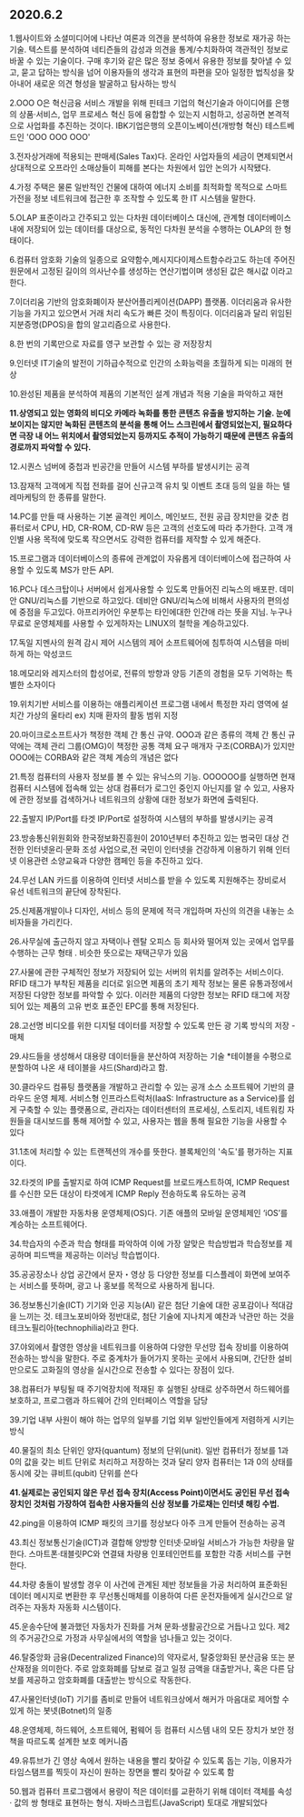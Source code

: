 ## 2020.6.2

1.웹사이트와 소셜미디어에 나타난 여론과 의견을 분석하여 유용한 정보로 재가공 하는 기술. 텍스트를 분석하여 네티즌들의 감성과 의견을 통계/수치화하여 객관적인 정보로 바꿀 수 있는 기술이다. 구매 후기와 같은 많은 정보 중에서 유용한 정보를 찾아낼 수 있고, 묻고 답하는 방식을 넘어 이용자들의 생각과 표현의 파편을 모아 일정한 법칙성을 찾아내어 새로운 의견 형성을 발굴하고 탐사하는 방식

2.OOO O은 혁신금융 서비스 개발을 위해 핀테크 기업의 혁신기술과 아이디어를 은행의 상품·서비스, 업무 프로세스 혁신 등에 융합할 수 있는지 시험하고, 성공하면 본격적으로 사업화를 추진하는 것이다. IBK기업은행의 오픈이노베이션(개방형 혁신) 테스트베드인 'OOO OOO OOO'

3.전자상거래에 적용되는 판매세(Sales Tax)다. 온라인 사업자들의 세금이 면제되면서 상대적으로 오프라인 소매상들이 피해를 본다는 차원에서 입안 논의가 시작됐다.

4.가정 주택은 물론 일반적인 건물에 대하여 에너지 소비를 최적화할 목적으로 스마트 가전을 정보 네트워크에 접근한 후 조작할 수 있도록 한 IT 시스템을 말한다.

5.OLAP 표준이라고 간주되고 있는 다차원 데이터베이스 대신에, 관계형 데이터베이스 내에 저장되어 있는 데이터를 대상으로, 동적인 다차원 분석을 수행하는 OLAP의 한 형태이다.

6.컴퓨터 암호화 기술의 일종으로 요약함수,메시지다이제스트함수라고도 하는데 주어진 원문에서  고정된 길이의 의사난수를 생성하는 연산기법이며 생성된 값은 해시값 이라고 한다.

7.이더리움 기반의 암호화폐이자 분산어플리케이션(DAPP) 플랫폼. 이더리움과 유사한 기능을 가지고 있으면서 거래 처리 속도가 빠른 것이 특징이다. 이더리움과 달리 위임된 지분증명(DPOS)을 합의 알고리즘으로 사용한다.

8.한 번의 기록만으로 자료를 영구 보관할 수 있는 광 저장장치

9.인터넷 IT기술의 발전이 기하급수적으로 인간의 소화능력을 초월하게 되는 미래의 현상

10.완성된 제품을 분석하여 제품의 기본적인 설계 개념과 적용 기술을 파악하고 재현

**11.상영되고 있는 영화의 비디오 카메라 녹화를 통한 콘텐츠 유출을 방지하는 기술. 눈에 보이지는 않지만 녹화된 콘텐츠의 분석을 통해 어느 스크린에서 촬영되었는지, 필요하다면 극장 내 어느 위치에서 촬영되었는지 등까지도 추적이 가능하기 때문에 콘텐츠 유출의 경로까지 파악할 수 있다.**

12.시퀀스 넘버에 중첩과 빈공간을 만들어 시스템 부하를 발생시키는 공격

13.잠재적 고객에게 직접 전화를 걸어 신규고객 유치 및 이벤트 초대 등의 일을 하는 텔레마케팅의 한 종류를 말한다.

14.PC를 만들 때 사용하는 기본 골격인 케이스, 메인보드, 전원 공급 장치만을 갖춘 컴퓨터로서 CPU, HD, CR-ROM, CD-RW 등은 고객의 선호도에 따라 추가한다. 고객 개인별 사용 목적에 맞도록 작으면서도 강력한 컴퓨터를 제작할 수 있게 해준다.

15.프로그램과 데이터베이스의 종류에 관계없이 자유롭게 데이터베이스에 접근하여 사용할 수 있도록 MS가 만든 API.

16.PC나 데스크탑이나 서버에서 쉽게사용할 수 있도록 만들어진 리눅스의 배포판. 데미안 GNU/리눅스를 기반으로 하고있다. 데비안 GNU/리눅스에 비해서 사용자의 편의성에 중점을 두고있다. 아프리카어인 우분투는 타인에대한 인간애 라는 뜻을 지님. 누구나 무료로 운영체제를 사용할 수 있게하자는 LINUX의 철학을 계승하고있다.

17.독일 지멘사의 원격 감시 제어 시스템의 제어 소프트웨어에 침투하여 시스템을 마비하게 하는 악성코드

18.메모리와 레지스터의 합성어로, 전류의 방향과 양등 기존의 경험을 모두 기억하는 특별한 소자이다

19.위치기반 서비스를 이용하는 애플리케이션 프로그램 내에서 특정한 자리 영역에 설치간 가상의 울타리 ex) 치매 환자의 활동 범위 지정

20.마이크로소프트사가 책정한 객체 간 통신 규약. OOO과 같은 종류의 객체 간 통신 규약에는 객체 관리 그룹(OMG)이 책정한 공통 객체 요구 매개자 구조(CORBA)가 있지만 OOO에는 CORBA와 같은 객체 계승의 개념은 없다

21.특정 컴퓨터의 사용자 정보를 볼 수 있는 유닉스의 기능. OOOOOO를 실행하면 현재 컴퓨터 시스템에 접속해 있는 상대 컴퓨터가 로그인 중인지 아닌지를 알 수 있고, 사용자에 관한 정보를 검색하거나 네트워크의 상황에 대한 정보가 화면에 출력된다.

22.출발지 IP/Port를 타겟 IP/Port로 설정하여 시스템의 부하를 발생시키는 공격

23.방송통신위원회와 한국정보화진흥원이 2010년부터 추진하고 있는 범국민 대상 건전한 인터넷윤리·문화 조성 사업으로,전 국민이 인터넷을 건강하게 이용하기 위해 인터넷 이용관련 소양교육과 다양한 캠페인 등을 추진하고 있다.

24.무선 LAN 카드를 이용하여 인터넷 서비스를 받을 수 있도록 지원해주는 장비로서 유선 네트워크의 끝단에 장착된다.

25.신제품개발이나 디자인, 서비스 등의 문제에 적극 개입하며 자신의 의견을 내놓는 소비자들을 가리킨다.

26.사무실에 출근하지 않고 자택이나 렌탈 오피스 등 회사와 떨어져 있는 곳에서 업무를 수행하는 근무 형태 . 비슷한 뜻으로는 재택근무가 있음

27.사물에 관한 구체적인 정보가 저장되어 있는 서버의 위치를 알려주는 서비스이다. RFID 태그가 부착된 제품을 리더로 읽으면 제품의 초기 제작 정보는 물론 유통과정에서 저장된 다양한 정보를 파악할 수 있다. 이러한 제품의 다양한 정보는 RFID 태그에 저장되어 있는 제품의 고유 번호 표준인 EPC를 통해 저장된다.

28.고선명 비디오를 위한 디지털 데이터를 저장할 수 있도록 만든 광 기록 방식의 저장 -매체

29.샤드들을 생성해서 대용량 데이터들을 분산하여 저장하는 기술 *테이블을 수평으로 분할하여 나온 새 테이블을 샤드(Shard)라고 함.

30.클라우드 컴퓨팅 플랫폼을 개발하고 관리할 수 있는 공개 소스 소프트웨어 기반의 클라우드 운영 체제. 서비스형 인프라스트럭처(IaaS: Infrastructure as a Service)를 쉽게 구축할 수 있는 플랫폼으로, 관리자는 데이터센터의 프로세싱, 스토리지, 네트워킹 자원들을 대시보드를 통해 제어할 수 있고, 사용자는 웹을 통해 필요한 기능을 사용할 수 있다

31.1초에 처리할 수 있는 트랜젝션의 개수를 뜻한다. 블록체인의 '속도'를 평가하는 지표이다.

32.타겟의 IP를 출발지로 하여 ICMP Request를 브로드캐스트하여, ICMP Request를 수신한 모든 대상이 타겟에게 ICMP Reply 전송하도록 유도하는 공격

33.애플이 개발한 자동차용 운영체제(OS)다. 기존 애플의 모바일 운영체제인 ‘iOS’를 계승하는 소프트웨어다.

34.학습자의 수준과 학습 형태를 파악하여 이에 가장 알맞은 학습방법과 학습정보를 제공하며 피드백을 제공하는 이러닝 학습법이다.

35.공공장소나 상업 공간에서 문자・영상 등 다양한 정보를 디스플레이 화면에 보여주는 서비스를 뜻하며, 광고 나 홍보를 목적으로 사용하게 됩니다.

36.정보통신기술(ICT) 기기와 인공 지능(AI) 같은 첨단 기술에 대한 공포감이나 적대감을 느끼는 것. 테크노포비아와 정반대로, 첨단 기술에 지나치게 예찬과 낙관만 하는 것을 테크노필리아(technophilia)라고 한다.

37.야외에서 촬영한 영상을 네트워크를 이용하여 다양한 무선망 접속 장비를 이용하여 전송하는 방식을 말한다. 주로 중계차가 들어가지 못하는 곳에서 사용되며, 간단한 설비만으로도 고화질의 영상을 실시간으로 전송할 수 있다는 장점이 있다.

38.컴퓨터가 부팅될 때 주기억장치에 적재된 후 실행된 상태로 상주하면서 하드웨어를 보호하고, 프로그램과 하드웨어 간의 인터페이스 역할을 담당

39.기업 내부 사원이 해야 하는 업무의 일부를 기업 외부 일반인들에게 저렴하게 시키는 방식

40.물질의 최소 단위인 양자(quantum) 정보의 단위(unit). 일반 컴퓨터가 정보를 1과 0의 값을 갖는 비트 단위로 처리하고 저장하는 것과 달리 양자 컴퓨터는 1과 0의 상태를 동시에 갖는 큐비트(qubit) 단위를 쓴다

**41.실제로는 공인되지 않은 무선 접속 장치(Access Point)이면서도 공인된 무선 접속 장치인 것처럼 가장하여 접속한 사용자들의 신상 정보를 가로채는 인터넷 해킹 수법.**

42.ping을 이용하여 ICMP 패킷의 크기를 정상보다 아주 크게 만들어 전송하는 공격

43.최신 정보통신기술(ICT)과 결합해 양방향 인터넷·모바일 서비스가 가능한 차량을 말한다. 스마트폰·태블릿PC와 연결돼 차량용 인포테인먼트를 포함한 각종 서비스를 구현한다.

44.차량 충돌이 발생할 경우 이 사건에 관계된 제반 정보들을 가공 처리하여 표준화된 데이터 메시지로 변환한 후 무선통신매체를 이용하여 다른 운전자들에게 실시간으로 알려주는 자동차 자동화 시스템이다.

45.운송수단에 불과했던 자동차가 진화를 거쳐 문화·생활공간으로 거듭나고 있다. 제2의 주거공간으로 가정과 사무실에서의 역할을 넘나들고 있는 것이다. 

46.탈중앙화 금융(Decentralized Finance)의 약자로서, 탈중앙화된 분산금융 또는 분산재정을 의미한다. 주로 암호화폐를 담보로 걸고 일정 금액을 대출받거나, 혹은 다른 담보를 제공하고 암호화폐를 대출받는 방식으로 작동한다.

47.사물인터넷(IoT) 기기를 좀비로 만들어 네트워크상에서 해커가 마음대로 제어할 수 있게 하는 봇넷(Botnet)의 일종

48.운영체제, 하드웨어, 소프트웨어, 펌웨어 등 컴퓨터 시스템 내의 모든 장치가 보안 정책을 따르도록 설계한 보호 메커니즘

49.유튜브가 긴 영상 속에서 원하는 내용을 빨리 찾아갈 수 있도록 돕는 기능, 이용자가 타임스탬프를 찍듯이 자신이 원하는 장면을 빨리 찾아갈 수 있도록 함

50.웹과 컴퓨터 프로그램에서 용량이 적은 데이터를 교환하기 위해 데이터 객체를 속성 · 값의 쌍 형태로 표현하는 형식. 자바스크립트(JavaScript) 토대로 개발되었다